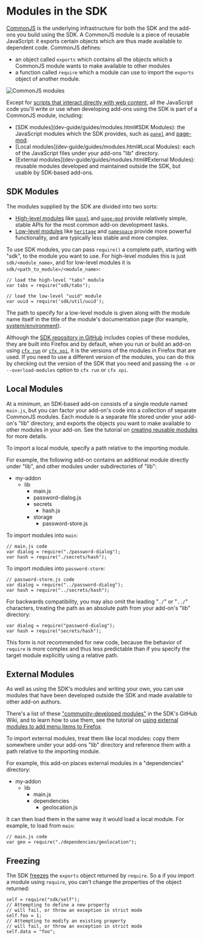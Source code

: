 <!-- This Source Code Form is subject to the terms of the Mozilla Public
   - License, v. 2.0. If a copy of the MPL was not distributed with this
   - file, You can obtain one at http://mozilla.org/MPL/2.0/. -->

# Modules in the SDK #

[CommonJS](http://wiki.commonjs.org/wiki/CommonJS) is the underlying
infrastructure for both the SDK and the add-ons you build using the SDK.
A CommonJS module is a piece of reusable JavaScript: it exports certain
objects which are thus made available to dependent code. CommonJS defines:

* an object called `exports` which contains all the objects which a CommonJS
module wants to make available to other modules
* a function called `require` which a module can use to import the `exports`
object of another module.

![CommonJS modules](static-files/media/commonjs-modules.png)

Except for [scripts that interact directly with web content](dev-guide/guides/content-scripts/index.html),
all the JavaScript code you'll write or use when developing add-ons using
the SDK is part of a CommonJS module, including:

* [SDK modules](dev-guide/guides/modules.html#SDK Modules):
the JavaScript modules which the SDK provides, such as
[`panel`](modules/sdk/panel.html) and [page-mod](modules/sdk/page-mod.html).
* [Local modules](dev-guide/guides/modules.html#Local Modules):
each of the JavaScript files under your add-ons "lib" directory.
* [External modules](dev-guide/guides/modules.html#External Modules):
reusable modules developed and maintained outside the SDK, but usable by
SDK-based add-ons.

## SDK Modules ##

The modules supplied by the SDK are divided into two sorts:

* [High-level modules](dev-guide/high-level-apis.html) like
[`panel`](modules/sdk/panel.html) and
 [`page-mod`](modules/sdk/page-mod.html) provide relatively simple,
stable APIs for the most common add-on development tasks.
* [Low-level modules](dev-guide/low-level-apis.html) like
[`heritage`](modules/sdk/core/heritage.html) and
[`namespace`](modules/sdk/core/heritage.html) provide more
powerful functionality, and are typically less stable and more
complex.

To use SDK modules, you can pass `require()` a complete path, starting with
"sdk", to the module you want to use. For high-level modules this is just
`sdk/<module_name>`, and for low-level
modules it is `sdk/<path_to_module>/<module_name>`:

    // load the high-level "tabs" module
    var tabs = require("sdk/tabs");

    // load the low-level "uuid" module
    var uuid = require('sdk/util/uuid');

The path to specify for a low-level module is given along with the module
name itself in the title of the module's documentation page (for example,
[system/environment](modules/sdk/system/environment.html)).

Although the [SDK repository in GitHub](https://github.com/mozilla/addon-sdk)
includes copies of these modules, they are built into Firefox and by
default, when you run or build an add-on using
[`cfx run`](dev-guide/cfx-tool.html#cfx-run)
or [`cfx xpi`](dev-guide/cfx-tool.html#cfx-xpi), it is the versions of
the modules in Firefox that are used. If you need to use a different version
of the modules, you can do this by checking out the version of the SDK
that you need and passing the `-o` or
`--overload-modules` option to `cfx run` or `cfx xpi`.

## Local Modules ##

At a minimum, an SDK-based add-on consists of a single module
named `main.js`, but you can factor your add-on's code into a collection
of separate CommonJS modules. Each module is a separate file stored under your
add-on's "lib" directory, and exports the objects you want to make available
to other modules in your add-on. See the tutorial on
[creating reusable modules](dev-guide/tutorials/reusable-modules.html) for
more details.

To import a local module, specify a path relative to the importing module.

For example, the following add-on contains an additional module directly under
"lib", and other modules under subdirectories of "lib":

<ul class="tree">
  <li>my-addon
    <ul>
      <li>lib
        <ul>
          <li>main.js</li>
          <li>password-dialog.js</li>
          <li>secrets
            <ul>
              <li>hash.js</li>
            </ul>
          </li>
          <li>storage
            <ul>
              <li>password-store.js</li>
            </ul>
          </li>
        </ul>
      </li>
    </ul>
  </li>
</ul>

To import modules into `main`:

    // main.js code
    var dialog = require("./password-dialog");
    var hash = require("./secrets/hash");

To import modules into `password-store`:

    // password-store.js code
    var dialog = require("../password-dialog");
    var hash = require("../secrets/hash");

<div style="clear:both"></div>

For backwards compatibility, you may also omit the leading "`./`"
or "`../`" characters, treating the path as an absolute path from
your add-on's "lib" directory:

    var dialog = require("password-dialog");
    var hash = require("secrets/hash");

This form is not recommended for new code, because the behavior of `require`
is more complex and thus less predictable than if you specify the target
module explicitly using a relative path.

## External Modules ##

As well as using the SDK's modules and writing your own, you
can use modules that have been developed outside the SDK and made
available to other add-on authors.

There's a list of these
["community-developed modules"](https://github.com/mozilla/addon-sdk/wiki/Community-developed-modules)
in the SDK's GitHub Wiki, and to learn how to use them, see
the tutorial on
[using external modules to add menu items to Firefox](dev-guide/tutorials/adding-menus.html).

To import external modules, treat them like local modules:
copy them somewhere under your add-ons "lib" directory and
reference them with a path relative to the importing module.

For example, this add-on places external modules in a "dependencies"
directory:

<ul class="tree">
  <li>my-addon
    <ul>
      <li>lib
        <ul>
          <li>main.js</li>
          <li>dependencies
            <ul>
              <li>geolocation.js</li>
            </ul>
          </li>
        </ul>
      </li>
    </ul>
  </li>
</ul>

It can then load them in the same way it would load a local module.
For example, to load from `main`:

    // main.js code
    var geo = require("./dependencies/geolocation");

<div style="clear:both"></div>

## Freezing ##

The SDK
[freezes](https://developer.mozilla.org/en/JavaScript/Reference/Global_Objects/Object/freeze)
the `exports` object returned by `require`. So a if you import a module using
`require`, you can't change the properties of the object returned:

    self = require("sdk/self");
    // Attempting to define a new property
    // will fail, or throw an exception in strict mode
    self.foo = 1;
    // Attempting to modify an existing property
    // will fail, or throw an exception in strict mode
    self.data = "foo";
